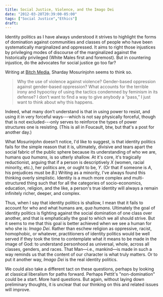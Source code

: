 ```yaml
---
title: Social Justice, Violence, and the Imago Dei
date: "2012-03-28T20:39:00-05:00"
tags: ["Social Justice","Ethics"]
draft:
---
```


<!-- Two news trends have caught my attention this week: [Trayvon Martin](http://news.google.com/news/more?pz=1&cf=all&ncl=dFir_FJHC4ymbVM9j0As1_U7UREnM&topic=h), and [Maxim Magazine](http://www.theatlanticwire.com/entertainment/2012/03/cold-case-outrage-files-maxims-feminist-cure-offends-again/50461/). In both cases the shared theme can be understood as fundamentally about identity politics and as example of how two privileged classes (white males and simply males, respectively) continue to adjust their racist, sexist, elitist, and misogynist prejudices. But in countering these injustices, do the righteous go too far? -->

<!-- Identity politics has a problem, it seems. A lot of themes in the news recently have me re-thinking whether and to what extend identity politics can be integrated into a classical ethical framework.  -->

Identity politics as I have always understood it strives to highlight the forms of domination against communities and classes of people who have been systematically marginalized and oppressed. It aims to right those injustices by privileging modes of discourse of the marginalized against the historically privileged (White Males first and foremost). But in countering injustice, do the advocates for social justice go too far?

Writing at [Bitch Media](http://bitchmagazine.org/post/maxims-cure-a-feminist-sexism-magazine-feminism-sexuality), Sharday Mosurinjohn seems to think so.

> Why the use of violence against violence? Gender-based oppression against gender-based oppression? What accounts for the terrible irony and hypocrisy of using the tactics condemned by feminism in its defense? I don’t want to find a way to give anybody a “pass,” I just want to think about why this happens.  

Indeed, what many don’t understand is that in using power to resist, and using it in very forceful ways---which is not say physically forceful, though that is not excluded---only serves to reinforce the types of power structures one is resisting. (This is all in Foucault, btw, but that's a post for another day.)

What Mosurinjohn doesn’t notice, I'd like to suggest, is that identity politics fails for the simple reason that it is, ultimately, divisive and tears apart the social fabric of the public sphere because its understanding of who we are, humans *qua humans*, is so utterly shallow. At it's core, it's tragically reductionist, arguing that if a person is descriptively *X* (women, racial minority, etc.), her politics are, or ought to be, *Y*. (Or that if someone is *A*, his prejudices must be *B*.) Writing as a minority, I've always found this thinking overly simplistic. Identity is a much more complex and multi-structured thing such that for all the categories of socio-economics, education, religion, and the like, a person's true identity will always a remain infinitely richer, deeper, and complex.

Thus, when I say that identity politics is shallow, I mean that it fails to account for who and what humans are, *qua humans*. Ultimately the goal of identity politics is fighting against the social domination of one class over another, and that is emphatically the goal to which we all should strive. But it seems to me that this goal is better achieved when we see a human for who she is: *Imago Dei*. Rather than eschew religion as oppressive, racist, homophobic, or whatever, practitioners of identity politics would be well served if they took the time to contemplate what it means to be made in the image of God: to understand personhood as universal, whole, across all classes, genders, and races. That Man—i.e., mankind—is made in such a way reminds us that the content of our character is what truly matters. Or to put it another way, *Imago Dei* is the real identity politics.

We could also take a different tact on these questions, perhaps by looking at classical liberalism for paths forward. Perhaps Pettit's "non-domination" could be a start. More hard questions. But again, without laying down preliminary thoughts, it is unclear that our thinking on this and related issues will improve.
